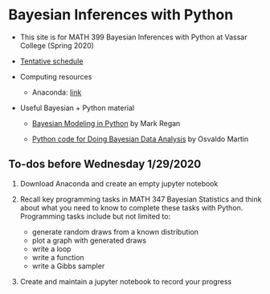 # Bayesian Inferences with Python

- This site is for MATH 399 Bayesian Inferences with Python at Vassar College (Spring 2020) 

- [Tentative schedule](https://docs.google.com/spreadsheets/d/1KPMQmDCtn8uPdhT4hJSDXWlrPR21tpbtsu2vqDs6wUE/edit#gid=0)

- Computing resources

    - Anaconda: [link](https://www.anaconda.com/distribution/)
    
- Useful Bayesian + Python material

    - [Bayesian Modeling in Python](https://github.com/markdregan/Bayesian-Modelling-in-Python) by Mark Regan
    
    - [Python code for Doing Bayesian Data Analysis](https://github.com/aloctavodia/Doing_bayesian_data_analysis) by Osvaldo Martin


## To-dos before Wednesday 1/29/2020

1. Download Anaconda and create an empty jupyter notebook

2. Recall key programming tasks in MATH 347 Bayesian Statistics and think about what you need to know to complete these tasks with Python. Programming tasks include but not limited to: 

    - generate random draws from a known distribution
    - plot a graph with generated draws
    - write a loop
    - write a function
    - write a Gibbs sampler
    
3. Create and maintain a jupyter notebook to record your progress
